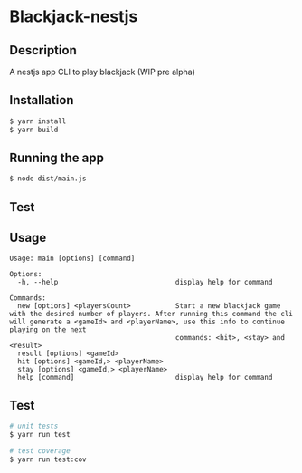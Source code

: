 # Blackjack-nestjs

## Description
A nestjs app CLI to play blackjack (WIP pre alpha)

## Installation

```bash
$ yarn install
$ yarn build
```

## Running the app

```bash
$ node dist/main.js
```

## Test

## Usage
```
Usage: main [options] [command]

Options:
  -h, --help                             display help for command

Commands:
  new [options] <playersCount>           Start a new blackjack game with the desired number of players. After running this command the cli will generate a <gameId> and <playerName>, use this info to continue playing on the next
                                         commands: <hit>, <stay> and <result>
  result [options] <gameId>
  hit [options] <gameId,> <playerName>
  stay [options] <gameId,> <playerName>
  help [command]                         display help for command
```

## Test

```bash
# unit tests
$ yarn run test

# test coverage
$ yarn run test:cov
```
